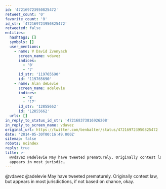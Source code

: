 ```yaml
---
id: '472169723950825472'
retweet_count: '0'
favorite_count: '0'
id_str: '472169723950825472'
retweeted: false
entities:
  hashtags: []
  symbols: []
  user_mentions:
    - name: V David Zvenyach
      screen_name: vdavez
      indices:
        - '0'
        - '7'
      id_str: '119765690'
      id: '119765690'
    - name: Alan deLevie
      screen_name: adelevie
      indices:
        - '8'
        - '17'
      id_str: '12855662'
      id: '12855662'
  urls: []
in_reply_to_status_id_str: '472168373816926208'
in_reply_to_screen_name: vdavez
original_url: https://twitter.com/benbalter/status/472169723950825472
date: '2014-05-30T00:16:49.000Z'
sitemap: false
robots: noindex
reply: true
title: >-
  @vdavez @adelevie May have tweeted prematurely. Originally contest law, but
  appears in most jurisdic…
---
```


@vdavez @adelevie May have tweeted prematurely. Originally contest law, but appears in most jurisdictions, if not based on chance, okay.